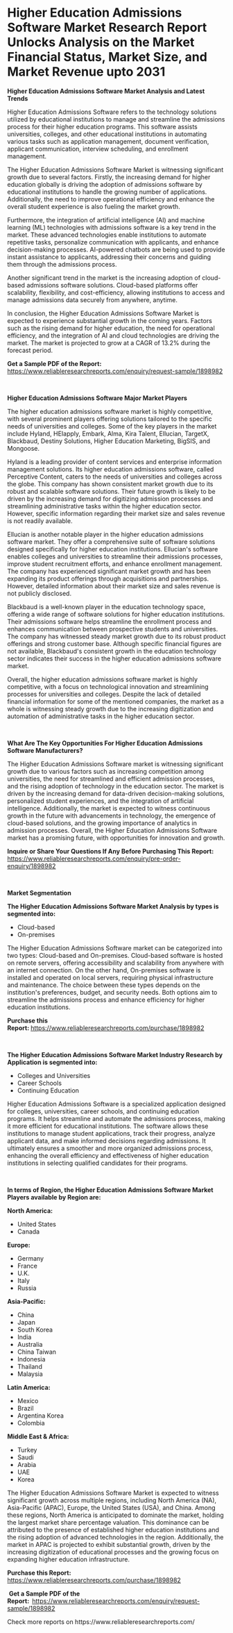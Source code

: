 <p><h1>Higher Education Admissions Software Market Research Report Unlocks Analysis on the Market Financial Status, Market Size, and Market Revenue upto 2031</h1></p><p><strong>Higher Education Admissions Software Market Analysis and Latest Trends</strong></p>
<p><p>Higher Education Admissions Software refers to the technology solutions utilized by educational institutions to manage and streamline the admissions process for their higher education programs. This software assists universities, colleges, and other educational institutions in automating various tasks such as application management, document verification, applicant communication, interview scheduling, and enrollment management.</p><p>The Higher Education Admissions Software Market is witnessing significant growth due to several factors. Firstly, the increasing demand for higher education globally is driving the adoption of admissions software by educational institutions to handle the growing number of applications. Additionally, the need to improve operational efficiency and enhance the overall student experience is also fueling the market growth.</p><p>Furthermore, the integration of artificial intelligence (AI) and machine learning (ML) technologies with admissions software is a key trend in the market. These advanced technologies enable institutions to automate repetitive tasks, personalize communication with applicants, and enhance decision-making processes. AI-powered chatbots are being used to provide instant assistance to applicants, addressing their concerns and guiding them through the admissions process.</p><p>Another significant trend in the market is the increasing adoption of cloud-based admissions software solutions. Cloud-based platforms offer scalability, flexibility, and cost-efficiency, allowing institutions to access and manage admissions data securely from anywhere, anytime.</p><p>In conclusion, the Higher Education Admissions Software Market is expected to experience substantial growth in the coming years. Factors such as the rising demand for higher education, the need for operational efficiency, and the integration of AI and cloud technologies are driving the market. The market is projected to grow at a CAGR of 13.2% during the forecast period.</p></p>
<p><strong>Get a Sample PDF of the Report:&nbsp;</strong> <a href="https://www.reliableresearchreports.com/enquiry/request-sample/1898982">https://www.reliableresearchreports.com/enquiry/request-sample/1898982</a></p>
<p>&nbsp;</p>
<p><strong>Higher Education Admissions Software Major Market Players</strong></p>
<p><p>The higher education admissions software market is highly competitive, with several prominent players offering solutions tailored to the specific needs of universities and colleges. Some of the key players in the market include Hyland, HEIapply, Embark, Alma, Kira Talent, Ellucian, TargetX, Blackbaud, Destiny Solutions, Higher Education Marketing, BigSIS, and Mongoose.</p><p>Hyland is a leading provider of content services and enterprise information management solutions. Its higher education admissions software, called Perceptive Content, caters to the needs of universities and colleges across the globe. This company has shown consistent market growth due to its robust and scalable software solutions. Their future growth is likely to be driven by the increasing demand for digitizing admission processes and streamlining administrative tasks within the higher education sector. However, specific information regarding their market size and sales revenue is not readily available.</p><p>Ellucian is another notable player in the higher education admissions software market. They offer a comprehensive suite of software solutions designed specifically for higher education institutions. Ellucian's software enables colleges and universities to streamline their admissions processes, improve student recruitment efforts, and enhance enrollment management. The company has experienced significant market growth and has been expanding its product offerings through acquisitions and partnerships. However, detailed information about their market size and sales revenue is not publicly disclosed.</p><p>Blackbaud is a well-known player in the education technology space, offering a wide range of software solutions for higher education institutions. Their admissions software helps streamline the enrollment process and enhances communication between prospective students and universities. The company has witnessed steady market growth due to its robust product offerings and strong customer base. Although specific financial figures are not available, Blackbaud's consistent growth in the education technology sector indicates their success in the higher education admissions software market.</p><p>Overall, the higher education admissions software market is highly competitive, with a focus on technological innovation and streamlining processes for universities and colleges. Despite the lack of detailed financial information for some of the mentioned companies, the market as a whole is witnessing steady growth due to the increasing digitization and automation of administrative tasks in the higher education sector.</p></p>
<p>&nbsp;</p>
<p><strong>What Are The Key Opportunities For Higher Education Admissions Software Manufacturers?</strong></p>
<p><p>The Higher Education Admissions Software market is witnessing significant growth due to various factors such as increasing competition among universities, the need for streamlined and efficient admission processes, and the rising adoption of technology in the education sector. The market is driven by the increasing demand for data-driven decision-making solutions, personalized student experiences, and the integration of artificial intelligence. Additionally, the market is expected to witness continuous growth in the future with advancements in technology, the emergence of cloud-based solutions, and the growing importance of analytics in admission processes. Overall, the Higher Education Admissions Software market has a promising future, with opportunities for innovation and growth.</p></p>
<p><strong>Inquire or Share Your Questions If Any Before Purchasing This Report:</strong> <a href="https://www.reliableresearchreports.com/enquiry/pre-order-enquiry/1898982">https://www.reliableresearchreports.com/enquiry/pre-order-enquiry/1898982</a></p>
<p>&nbsp;</p>
<p><strong>Market Segmentation</strong></p>
<p><strong>The Higher Education Admissions Software Market Analysis by types is segmented into:</strong></p>
<p><ul><li>Cloud-based</li><li>On-premises</li></ul></p>
<p><p>The Higher Education Admissions Software market can be categorized into two types: Cloud-based and On-premises. Cloud-based software is hosted on remote servers, offering accessibility and scalability from anywhere with an internet connection. On the other hand, On-premises software is installed and operated on local servers, requiring physical infrastructure and maintenance. The choice between these types depends on the institution's preferences, budget, and security needs. Both options aim to streamline the admissions process and enhance efficiency for higher education institutions.</p></p>
<p><strong>Purchase this Report:&nbsp;</strong><a href="https://www.reliableresearchreports.com/purchase/1898982">https://www.reliableresearchreports.com/purchase/1898982</a></p>
<p>&nbsp;</p>
<p><strong>The Higher Education Admissions Software Market Industry Research by Application is segmented into:</strong></p>
<p><ul><li>Colleges and Universities</li><li>Career Schools</li><li>Continuing Education</li></ul></p>
<p><p>Higher Education Admissions Software is a specialized application designed for colleges, universities, career schools, and continuing education programs. It helps streamline and automate the admissions process, making it more efficient for educational institutions. The software allows these institutions to manage student applications, track their progress, analyze applicant data, and make informed decisions regarding admissions. It ultimately ensures a smoother and more organized admissions process, enhancing the overall efficiency and effectiveness of higher education institutions in selecting qualified candidates for their programs.</p></p>
<p>&nbsp;</p>
<p><strong>In terms of Region, the Higher Education Admissions Software Market Players available by Region are:</strong></p>
<p>
    <p> <strong> North America: </strong>
        <ul>
            <li>United States</li>
            <li>Canada</li>
        </ul>
        </p> 
    <p> <strong> Europe: </strong>
        <ul>
            <li>Germany</li>
            <li>France</li>
            <li>U.K.</li>
            <li>Italy</li>
            <li>Russia</li>
        </ul>
        </p> 
    <p> <strong> Asia-Pacific: </strong>
        <ul>
            <li>China</li>
            <li>Japan</li>
            <li>South Korea</li>
            <li>India</li>
            <li>Australia</li>
            <li>China Taiwan</li>
            <li>Indonesia</li>
            <li>Thailand</li>
            <li>Malaysia</li>
        </ul>
        </p> 
    <p> <strong> Latin America: </strong>
        <ul>
            <li>Mexico</li>
            <li>Brazil</li>
            <li>Argentina Korea</li>
            <li>Colombia</li>
        </ul>
        </p> 
    <p> <strong> Middle East & Africa: </strong>
        <ul>
            <li>Turkey</li>
            <li>Saudi</li>
            <li>Arabia</li>
            <li>UAE</li>
            <li>Korea</li>
        </ul>
    </p>
    </p>
<p><p>The Higher Education Admissions Software Market is expected to witness significant growth across multiple regions, including North America (NA), Asia-Pacific (APAC), Europe, the United States (USA), and China. Among these regions, North America is anticipated to dominate the market, holding the largest market share percentage valuation. This dominance can be attributed to the presence of established higher education institutions and the rising adoption of advanced technologies in the region. Additionally, the market in APAC is projected to exhibit substantial growth, driven by the increasing digitization of educational processes and the growing focus on expanding higher education infrastructure.</p></p>
<p><strong>Purchase this Report: </strong><a href="https://www.reliableresearchreports.com/purchase/1898982">https://www.reliableresearchreports.com/purchase/1898982</a></p>
<p>&nbsp;<strong>Get a Sample PDF of the Report:&nbsp;&nbsp;</strong><a href="https://www.reliableresearchreports.com/enquiry/request-sample/1898982">https://www.reliableresearchreports.com/enquiry/request-sample/1898982</a></p>
<p><strong></strong></p>
<p>Check more reports on https://www.reliableresearchreports.com/</p>